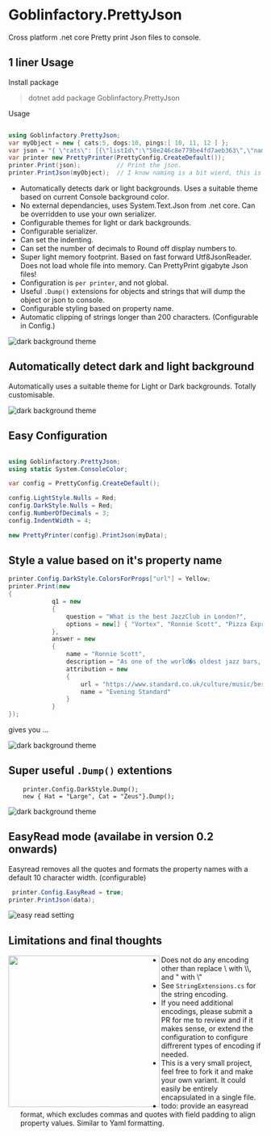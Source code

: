 # Goblinfactory.PrettyJson

Cross platform .net core Pretty print Json files to console.

## 1 liner Usage

Install package

> dotnet add package Goblinfactory.PrettyJson

Usage

```csharp

using Goblinfactory.PrettyJson;
var myObject = new { cats:5, dogs:10, pings:[ 10, 11, 12 ] };
var json = "{ \"cats\": [{\"listId\":\"58e246c8e779be4fd7aeb363\",\"name\":\"REDIS\",\"closed\":true }";
var printer new PrettyPrinter(PrettyConfig.CreateDefault());
printer.Print(json);          // Print the json.
printer.PrintJson(myObject);  // I know naming is a bit wierd, this is meant to say print this object as Json.


```

-   Automatically detects dark or light backgrounds. Uses a suitable theme based on current Console background color.
-   No external dependancies, uses System.Text.Json from .net core. Can be overridden to use your own serializer.
-   Configurable themes for light or dark backgrounds.
-   Configurable serializer.
-   Can set the indenting.
-   Can set the number of decimals to Round off display numbers to.
-   Super light memory footprint. Based on fast forward Utf8JsonReader. Does not load whole file into memory. Can PrettyPrint gigabyte Json files!
-   Configuration is `per printer`, and not global.
-   Useful `.Dump()` extensions for objects and strings that will dump the object or json to console.
-   Configurable styling based on property name.
-   Automatic clipping of strings longer than 200 characters. (Configurable in Config.)

![dark background theme](docs/dark-background-style2.PNG)

## Automatically detect dark and light background

Automatically uses a suitable theme for Light or Dark backgrounds. Totally customisable.

![dark background theme](docs/light-background-style.PNG)

## Easy Configuration

```csharp

using Goblinfactory.PrettyJson;
using static System.ConsoleColor;

var config = PrettyConfig.CreateDefault();

config.LightStyle.Nulls = Red;
config.DarkStyle.Nulls = Red;
config.NumberOfDecimals = 3;
config.IndentWidth = 4;

new PrettyPrinter(config).PrintJson(myData);

```

## Style a value based on it's property name

```csharp
printer.Config.DarkStyle.ColorsForProps["url"] = Yellow;
printer.Print(new
{
            q1 = new
            {
                question = "What is the best JazzClub in London?",
                options = new[] { "Vortex", "Ronnie Scott", "Pizza Express Jazz Club", "Kansas Smitty�s", "Buster Mantis", "Dalston Jazz Bar" }
            },
            answer = new
            {
                name = "Ronnie Scott",
                description = "As one of the world�s oldest jazz bars, Ronnie Scott�s in Soho has hosted Sarah Vaughan, Count Basie and Miles Davis...",
                attribution = new
                {
                    url = "https://www.standard.co.uk/culture/music/best-jazz-bars-and-clubs-in-london-a3843231.htmlhttps://www.standard.co.uk/culture/music/best-jazz-bars-and-clubs-in-london-a3843231.html",
                    name = "Evening Standard"
                }
            }
});
```

gives you ...

![dark background theme](docs/style-per-propname.PNG)

## Super useful `.Dump()` extentions

```
	printer.Config.DarkStyle.Dump();
	new { Hat = "Large", Cat = "Zeus"}.Dump();
```

![dark background theme](docs/useful-dump-extensions.PNG)

## EasyRead mode (availabe in version 0.2 onwards)

Easyread removes all the quotes and formats the property names with a default 10 character width. (configurable)

```csharp
 printer.Config.EasyRead = true;
printer.PrintJson(data);
```

![easy read setting](docs/easy-read.PNG)

## Limitations and final thoughts

<img align="left" width="300" margin="5px" src="docs/easy-read-2.PNG">

-   Does not do any encoding other than replace \ with \\\\, and " with \\"
-   See `StringExtensions.cs` for the string encoding.
-   If you need additional encodings, please submit a PR for me to review and if it makes sense, or extend the configuration to configure diffrerent types of encoding if needed.
-   This is a very small project, feel free to fork it and make your own variant. It could easily be entirely encapsulated in a single file.
-   todo: provide an easyread format, which excludes commas and quotes with field padding to align property values. Similar to Yaml formatting.
